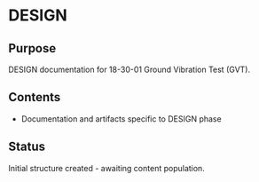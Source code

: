# DESIGN

## Purpose
DESIGN documentation for 18-30-01 Ground Vibration Test (GVT).

## Contents
- Documentation and artifacts specific to DESIGN phase

## Status
Initial structure created - awaiting content population.
